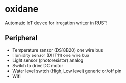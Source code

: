 # oxidane
Automatic IoT device for irregation writter in RUST!


## Peripheral

* Temperature sensor (DS18B20) one wire bus
* Humidity sensor (DHT11) one wire bus
* Light sensor (photoresistor) analog
* Switch to drive DC motor
* Water level switch (High, Low level) generic on/off pin
* Wifi
